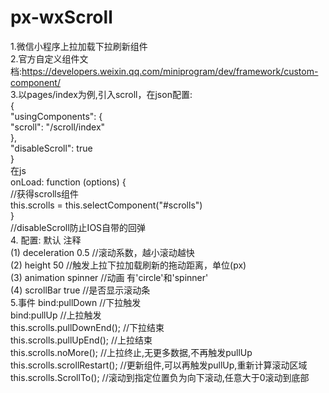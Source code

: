 # px-wxScroll<br>
1.微信小程序上拉加载下拉刷新组件<br>
2.官方自定义组件文档:https://developers.weixin.qq.com/miniprogram/dev/framework/custom-component/<br>
3.以pages/index为例,引入scroll，在json配置:<br>
  {<br>
    "usingComponents": {<br>
      "scroll": "/scroll/index"<br>
    },<br>
    "disableScroll": true<br>
  }<br>
在js<br>
  onLoad: function (options) {<br>
      //获得scrolls组件<br>
      this.scrolls = this.selectComponent("#scrolls")<br>
  }<br>
//disableScroll防止IOS自带的回弹<br>
4.      配置:             默认          注释<br>
  (1)   deceleration      0.5          //滚动系数，越小滚动越快<br>
  (2)   height            50           //触发上拉下拉加载刷新的拖动距离，单位(px)<br>
  (3)   animation       spinner        //动画 有'circle'和'spinner'<br>
  (4)   scrollBar        true          //是否显示滚动条<br>
5.事件
  bind:pullDown  //下拉触发<br>
  bind:pullUp    //上拉触发<br>
  this.scrolls.pullDownEnd();     //下拉结束<br>
  this.scrolls.pullUpEnd();       //上拉结束<br>
  this.scrolls.noMore();          //上拉终止,无更多数据,不再触发pullUp<br>
  this.scrolls.scrollRestart();   //更新组件,可以再触发pullUp,重新计算滚动区域<br>
  this.scrolls.ScrollTo();        //滚动到指定位置负为向下滚动,任意大于0滚动到底部<br>

